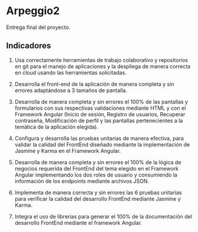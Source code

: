 # Arpeggio2

Entrega final del proyecto.

## Indicadores

1. Usa correctamente herramientas de trabajo colaborativo y repositorios en git para el manejo de aplicaciones y la despliega de manera correcta en cloud usando las herramientas solicitadas.

2. Desarrolla el front-end de la aplicación de manera completa y sin errores adaptándose a 3 tamaños de pantalla.

3. Desarrolla de manera completa y sin errores el 100% de las pantallas y formularios con sus respectivas validaciones mediante HTML y con el Framework Angular (Inicio de sesión, Registro de usuarios, Recuperar contraseña, Modificación de perfil y las pantallas pertenecientes a la temática de la aplicación elegida).

4. Configura y desarrolla las pruebas unitarias de manera efectiva, para validar la calidad del FrontEnd diseñado mediante la implementación de Jasmine y Karma en el Framework Angular.

5. Desarrolla de manera completa y sin errores el 100% de la lógica de negocios requerida del FrontEnd del tema elegido en el Framework Angular implementando los dos roles de usuario y consumiendo la información de los endpoints mediante archivos JSON.

6. Implementa de manera correcta y sin errores las 6 pruebas unitarias para verificar la calidad del desarrollo FrontEnd mediante Jasmine y Karma.

7. Integra el uso de librerías para generar el 100% de la documentación del desarrollo FrontEnd mediante el framework Angular.